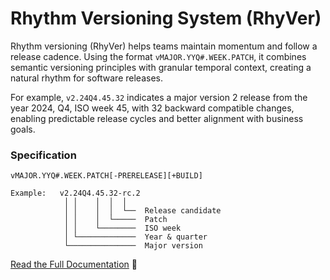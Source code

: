 # Rhythm Versioning System (RhyVer)

Rhythm versioning (RhyVer) helps teams maintain momentum and follow a release cadence. Using the format `vMAJOR.YYQ#.WEEK.PATCH`, it combines semantic versioning principles with granular temporal context, creating a natural rhythm for software releases. 

For example, `v2.24Q4.45.32` indicates a major version 2 release from the year 2024, Q4, ISO week 45, with 32 backward compatible changes, enabling predictable release cycles and better alignment with business goals.


### Specification
```
vMAJOR.YYQ#.WEEK.PATCH[-PRERELEASE][+BUILD]

Example:   v2.24Q4.45.32-rc.2
            │ │    │  │  │
            │ │    │  │  └──  Release candidate
            │ │    │  └─────  Patch
            │ │    └────────  ISO week
            │ └─────────────  Year & quarter
            └───────────────  Major version
```

[Read the Full Documentation](https://rhyver.netlify.app/) 👀